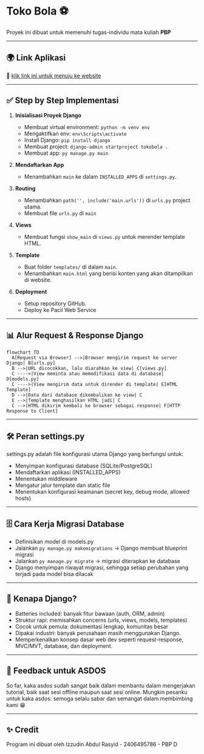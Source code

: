 # Toko Bola ⚽

Proyek ini dibuat untuk memenuhi tugas-individu mata kuliah **PBP**

---

## 🌍 Link Aplikasi

🔗 [klik link ini untuk menuju ke website](https://izzudin-abdul-tokobola.pbp.cs.ui.ac.id/)  

---

## ✅ Step by Step Implementasi
1. **Inisialisasi Proyek Django**
   - Membuat virtual environment: `python -m venv env`
   - Mengaktifkan env: `env\Scripts\activate` 
   - Install Django: `pip install django`
   - Membuat project: `django-admin startproject tokobola .`
   - Membuat app: `py manage.py main`

2. **Mendaftarkan App**
   - Menambahkan `main` ke dalam `INSTALLED_APPS` di `settings.py`.

3. **Routing**
   - Menambahkan `path('', include('main.urls'))` di `urls.py` project utama.
   - Membuat file `urls.py` di `main`
     
4. **Views**
   - Membuat fungsi `show_main` di `views.py` untuk merender template HTML.

5. **Template**
   - Buat folder `templates/` di dalam `main`.
   - Menambahkan `main.html` yang berisi konten yang akan ditampilkan di website.

6. **Deployment**
   - Setup repository GitHub.
   - Deploy ke Pacil Web Service

---
## 📊 Alur Request & Response Django
  ```mermaid
flowchart TD
    A[Request via Browser] -->|Browser mengirim request ke server Django| B[urls.py]
    B -->|URL dicocokkan, lalu diarahkan ke view| C[views.py]
    C ---->|View meminta atau memodifikasi data di database| D[models.py]
    C ---->|View mengirim data untuk dirender di template| E[HTML Template]
    D -->|Data dari database dikembalikan ke view| C
    E -->|Template menghasilkan HTML jadi| C
    C -->|HTML dikirim kembali ke browser sebagai response| F[HTTP Response to Client]
```

---
## 🛠 Peran settings.py
settings.py adalah file konfigurasi utama Django yang berfungsi untuk:
 - Menyimpan konfigurasi database (SQLite/PostgreSQL)
 - Mendaftarkan aplikasi (INSTALLED_APPS)
 - Menentukan middleware
 - Mengatur jalur template dan static file
 - Menentukan konfigurasi keamanan (secret key, debug mode, allowed hosts)

---
## 🗄️ Cara Kerja Migrasi Database
  - Definisikan model di models.py
  - Jalankan `py manage.py makemigrations` → Django membuat blueprint migrasi
  - Jalankan `py manage.py migrate` → migrasi diterapkan ke database
  - Django menyimpan riwayat migrasi, sehingga setiap perubahan yang terjadi pada model bisa dilacak

---
## 🤔 Kenapa Django?
  - Batteries included: banyak fitur bawaan (auth, ORM, admin)
  - Struktur rapi: memisahkan concerns (urls, views, models, templates)
  - Cocok untuk pemula: dokumentasi lengkap, komunitas besar
  - Dipakai industri: banyak perusahaan masih menggunakan Django.
  - Memperkenalkan konsep dasar web dev seperti request-response, MVC/MVT, database, dan deployment.

---
## 💬 Feedback untuk ASDOS
So far, kaka asdos sudah sangat baik dalam membantu dalam mengerjakan tutorial, baik saat sesi offline maupun saat sesi online. 
Mungkin pesanku untuk kaka asdos: semoga selalu sabar dan semangat dalam membimbing kami 😁

---
## ✨ Credit
Program ini dibuat oleh Izzudin Abdul Rasyid - 2406495786 - PBP D









  
